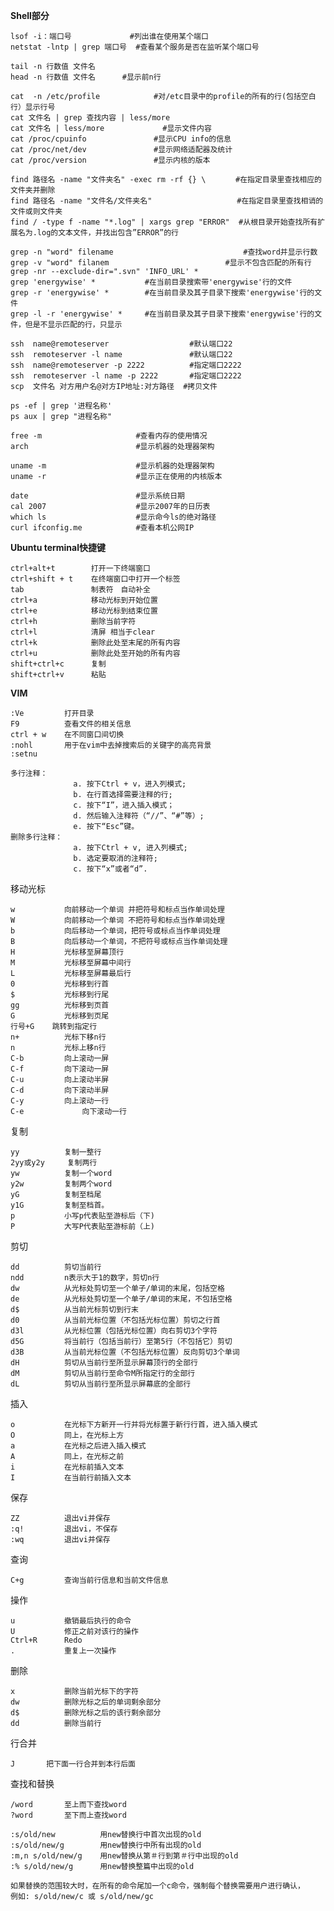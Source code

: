 **Shell部分**

    lsof -i：端口号   			#列出谁在使用某个端口
	netstat -lntp | grep 端口号  #查看某个服务是否在监听某个端口号

    tail -n 行数值 文件名
	head -n 行数值 文件名      #显示前n行

	cat  -n /etc/profile     		#对/etc目录中的profile的所有的行(包括空白行）显示行号 
	cat 文件名 | grep 查找内容 | less/more
	cat 文件名 | less/more  			#显示文件内容
	cat /proc/cpuinfo 	     		#显示CPU info的信息
    cat /proc/net/dev 				#显示网络适配器及统计
	cat /proc/version 				#显示内核的版本

	find 路径名 -name "文件夹名" -exec rm -rf {} \　     #在指定目录里查找相应的文件夹并删除
	find 路径名 -name "文件名/文件夹名"                   #在指定目录里查找相诮的文件或则文件夹
	find / -type f -name "*.log" | xargs grep "ERROR"  #从根目录开始查找所有扩展名为.log的文本文件，并找出包含”ERROR”的行

	grep -n "word" filename 						    #查找word并显示行数
	grep -v "word" filanem 						    #显示不包含匹配的所有行
	grep -nr --exclude-dir=".svn" 'INFO_URL' *
	grep 'energywise' *           #在当前目录搜索带'energywise'行的文件
	grep -r 'energywise' *        #在当前目录及其子目录下搜索'energywise'行的文件
	grep -l -r 'energywise' *     #在当前目录及其子目录下搜索'energywise'行的文件，但是不显示匹配的行，只显示
	
	ssh  name@remoteserver					#默认端口22
	ssh  remoteserver -l name				#默认端口22
	ssh  name@remoteserver -p 2222			#指定端口2222
	ssh  remoteserver -l name -p 2222		#指定端口2222
	scp  文件名 对方用户名@对方IP地址:对方路径  #拷贝文件

    ps -ef | grep '进程名称'
    ps aux | grep "进程名称"
    
    free -m						#查看内存的使用情况
    arch 					    #显示机器的处理器架构

    uname -m 				    #显示机器的处理器架构
    uname -r 				    #显示正在使用的内核版本
    
    date						#显示系统日期
    cal 2007 					#显示2007年的日历表
    which ls					#显示命今ls的绝对路径
    curl ifconfig.me    		#查看本机公网IP

**Ubuntu terminal快捷键**

	ctrl+alt+t        打开一下终端窗口
	ctrl+shift + t    在终端窗口中打开一个标签
	tab 	          制表符　自动补全
	ctrl+a 	          移动光标到开始位置
	ctrl+e            移动光标到结束位置
	ctrl+h            删除当前字符
	ctrl+l            清屏 相当于clear
	ctrl+k            删除此处至末尾的所有内容
	ctrl+u            删除此处至开始的所有内容
	shift+ctrl+c      复制
	shift+ctrl+v　　　 粘贴

**VIM**

	:Ve       	打开目录
	F9  	 	查看文件的相关信息
	ctrl + w 	在不同窗口间切换
	:nohl 		用于在vim中去掉搜索后的关键字的高亮背景
	:setnu

    多行注释：
		    	  a. 按下Ctrl + v，进入列模式;
		    	  b. 在行首选择需要注释的行;
		    	  c. 按下“I”，进入插入模式；
		    	  d. 然后输入注释符（“//”、“#”等）;
		    	  e. 按下“Esc”键。
    删除多行注释：
		    	  a. 按下Ctrl + v, 进入列模式;
		    	  b. 选定要取消的注释符;
		    	  c. 按下“x”或者“d”.

移动光标

	w			向前移动一个单词 并把符号和标点当作单词处理
	W			向前移动一个单词 不把符号和标点当作单词处理
	b        	向后移动一个单词，把符号或标点当作单词处理
	B        	向后移动一个单词，不把符号或标点当作单词处理
	H        	光标移至屏幕顶行
	M        	光标移至屏幕中间行
	L        	光标移至屏幕最后行
	0			光标移到行首
	$		    光标移到行尾
	gg		    光标移到页首
	G		    光标移到页尾
	行号+G   	跳转到指定行
	n+       	光标下移n行
	n      	    光标上移n行
	C-b      	向上滚动一屏
	C-f	        向下滚动一屏
	C-u      	向上滚动半屏
	C-d      	向下滚动半屏
	C-y	        向上滚动一行
	C-e     	    向下滚动一行

复制	

	yy			复制一整行
	2yy或y2y		复制两行
	yw			复制一个word
	y2w			复制两个word
	yG			复制至档尾 
	y1G			复制至档首。 
	p			小写p代表贴至游标后（下)
	P			大写P代表贴至游标前（上)


剪切

	dd			剪切当前行
	ndd			n表示大于1的数字，剪切n行
	dw			从光标处剪切至一个单子/单词的末尾，包括空格
	de			从光标处剪切至一个单子/单词的末尾，不包括空格
	d$			从当前光标剪切到行末
	d0			从当前光标位置（不包括光标位置）剪切之行首
	d3l			从光标位置（包括光标位置）向右剪切3个字符
	d5G			将当前行（包括当前行）至第5行（不包括它）剪切
	d3B			从当前光标位置（不包括光标位置）反向剪切3个单词
	dH			剪切从当前行至所显示屏幕顶行的全部行
	dM			剪切从当前行至命令M所指定行的全部行
	dL			剪切从当前行至所显示屏幕底的全部行


插入	

	o        	在光标下方新开一行并将光标置于新行行首，进入插入模式
	O        	同上，在光标上方
	a        	在光标之后进入插入模式
	A        	同上，在光标之前
	i           在光标前插入文本
	I           在当前行前插入文本


保存	

	ZZ          退出vi并保存
	:q!         退出vi，不保存
	:wq         退出vi并保存	

	
查询 

	C+g   		查询当前行信息和当前文件信息

操作

	u	        撤销最后执行的命令
	U        	修正之前对该行的操作
	Ctrl+R   	Redo
	.        	重复上一次操作


删除

	x 	 		删除当前光标下的字符
	dw			删除光标之后的单词剩余部分
	d$			删除光标之后的该行剩余部分
	dd			删除当前行

行合并 
 
	J		把下面一行合并到本行后面

查找和替换

	/word		至上而下查找word
	?word		至下而上查找word

    :s/old/new  		用new替换行中首次出现的old
    :s/old/new/g		用new替换行中所有出现的old
    :m,n s/old/new/g	用new替换从第＃行到第＃行中出现的old
    :% s/old/new/g  	用new替换整篇中出现的old

	如果替换的范围较大时，在所有的命令尾加一个c命令，强制每个替换需要用户进行确认，
	例如: s/old/new/c 或 s/old/new/gc


